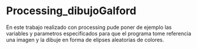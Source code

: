 # Processing_dibujoGalford
En este trabajo realizado con processing pude poner de ejemplo las variables y parametros especificados para que el programa tome referencia una imagen y la dibuje en forma de elipses aleatorias de colores.
